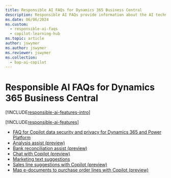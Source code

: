 ```yaml
---
title: Responsible AI FAQs for Dynamics 365 Business Central
description: Responsible AI FAQs provide information about the AI technology used in  Business Central, along with key considerations and details about how the AI is used, how it was tested and evaluated, and any specific limitations.
ms.date: 06/06/2024
ms.custom: 
  - responsible-ai-faqs
  - copilot-learning-hub
ms.topic: article
author: jswymer
ms.author: jswymer
ms.reviewer: jswymer
ms.collection:
  - bap-ai-copilot
---
```


# Responsible AI FAQs for Dynamics 365 Business Central

[!INCLUDE[responsible-ai-features-intro](includes/responsible-ai-intro.md)]

[!INCLUDE[responsible-ai-features](includes/responsible-ai-features.md)]

- [FAQ for Copilot data security and privacy for Dynamics 365 and Power Platform](/dynamics365/faqs-copilot-data-security-privacy?toc=/dynamics365/business-central/toc.json)
- [Analysis assist (preview)](faqs-analysis-assist.md)
- [Bank reconciliation assist (preview)](faqs-bank-reconciliation.md)
- [Chat with Copilot (preview)](faqs-chat-with-copilot.md)
- [Marketing text suggestions](faqs-marketing-text.md)
- [Sales line suggestions with Copilot (preview)](faq-sales-suggest-sales-lines-with-copilot.md)
- [Map e-documents to purchase order lines with Copilot (preview)](map-edocuments-with-copilot.md)
